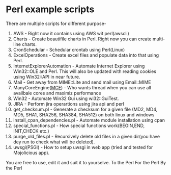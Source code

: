 # Perl example scripts

There are multiple scripts for different purpose-

1. AWS - Right now it contains using AWS wit perl(awscli)
2. Charts - Create beautifile charts in Perl. Right now you can create multi-line charts.
3. CronSchedular - Schedular crontab using Perl(Linux)
4. ExcelOperations - Create excel files and populate data into that using Perl.
5. InternetExplorerAutomation - Automate Internet Explorer using Win32::OLE and Perl. This will also be updated with reading cookies using Win32::API in near future.
6. Mail - Get away from MIME::Lite and send mail using Email::MIME
7. ManyCoreEngine([MCE](https://metacpan.org/pod/distribution/MCE/lib/MCE.pod)) - Who wants thread when you can use all availbale cores and maximiz performance
8. Win32 - Automate Win32 Gui using wi32::GuiTest.
9. JIRA - Perform jira operartions using jira api and perl
10. get_checksum.pl - Generate a checksum for a given file (MD2, MD4, MD5, SHA1, SHA256, SHA384, SHA512) on both linux and windows
11. install_cpan_dependencies.pl - Automate module installation using cpan
12. special_functions.pl - How special functions work(BEGIN,END, INIT,CHECK etc.)
13. purge_old_files.pl - Recursively delete old files in a given dir(you have dey run to check what will be deleted).
14. uwsgi(PSGI) - How to setup uwsgi in web app (tried and tested for Mojolicious app).

You are free to use, edit it and suit it to yourselve.
To the Perl For the Perl By the Perl


